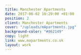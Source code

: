 ```yaml
---
title: Manchester Apartments
date: 2017-06-02 10:29:00 +01:00
position: 2
client: Manchester Apartments
cover: "/uploads/mApartments.jpg"
background-color: "#862149"
copy: light
link: www.mapartments.co.uk
layout: work
---
```


